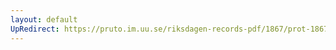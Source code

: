 ```yaml
---
layout: default
UpRedirect: https://pruto.im.uu.se/riksdagen-records-pdf/1867/prot-1867--ak--425/prot-1867--ak--425_031.pdf
---
```

